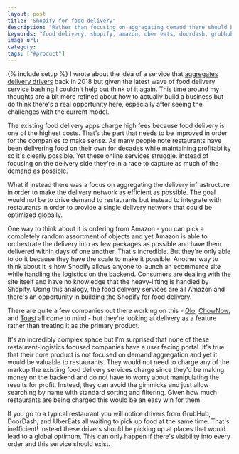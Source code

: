 ```yaml
---
layout: post
title: "Shopify for food delivery"
description: "Rather than focusing on aggregating demand there should be a company that owns and optimizes the food delivery network."
keywords: "food delivery, shopify, amazon, uber eats, doordash, grubhub"
image_url:
category:
tags: ["#product"]
---
```

{% include setup %}
I wrote about the idea of a service that [aggregates delivery drivers](http://dangoldin.com/2018/11/29/a-delivery-aggregation-service/) back in 2018 but given the latest wave of food delivery service bashing I couldn't help but think of it again. This time around my thoughts are a bit more refined about how to actually build a business but do think there's a real opportunity here, especially after seeing the challenges with the current model.

The existing food delivery apps charge high fees because food delivery is one of the highest costs. That’s the part that needs to be improved in order for the companies to make sense. As many people note restaurants have been delivering food on their own for decades while maintaining profitability so it's clearly possible. Yet these online services struggle. Instead of focusing on the delivery side they're in a race to capture as much of the demand as possible.

What if instead there was a focus on aggregating the delivery infrastructure in order to make the delivery network as efficient as possible. The goal would not be to drive demand to restaurants but instead to integrate with restaurants in order to provide a single delivery network that could be optimized globally.

One way to think about it is ordering from Amazon - you can pick a completely random assortment of objects and yet Amazon is able to orchestrate the delivery into as few packages as possible and have them delivered within days of one another. That's incredible. But they're only able to do it because they have the scale to make it possible. Another way to think about it is how Shopify allows anyone to launch an ecommerce site while handling the logistics on the backend. Consumers are dealing with the site itself and have no knowledge that the heavy-lifting is handled by Shopify. Using this analogy, the food delivery services are all Amazon and there's an opportunity in building the Shopify for food delivery.

There are quite a few companies out there working on this - [Olo](https://www.olo.com/), [ChowNow](https://get.chownow.com/), and [Toast](https://pos.toasttab.com/products/toast-delivery-services) all come to mind - but they're looking at delivery as a feature rather than treating it as the primary product.

It's an incredibly complex space but I'm surprised that none of these restaurant-logistics focused companies have a user facing portal. It's true that their core product is not focused on demand aggregation and yet it would be valuable to restaurants. They would not need to charge any of the markup the existing food delivery services charge since they'd be making money on the backend and do not have to worry about manipulating the results for profit. Instead, they can avoid the gimmicks and just allow searching by name with standard sorting and filtering. Given how much restaurants are being charged this would be an easy win for them.

If you go to a typical restaurant you will notice drivers from GrubHub, DoorDash, and UberEats all waiting to pick up food at the same time. That's inefficient! Instead these drivers should be picking up at places that would lead to a global optimum. This can only happen if there's visibility into every order and this service should exist.
